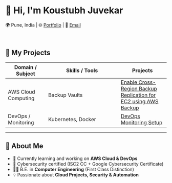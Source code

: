 # 👋 Hi, I'm Koustubh Juvekar  

   🌍 Pune, India | 
   🌐 <a href="https://www.koustubh18.site" target="_blank">Portfolio</a> | 
   📧 <a href="mailto:koustubhjuvekar07@gmail.com">Email</a>

<br>

## 📑 My Projects
<table style="width:100%; table-layout: fixed;">
  <thead>
    <tr>
      <th style="width:25%;">Domain / Subject</th>
      <th style="width:45%;">Skills / Tools</th>
      <th style="width:80%;">Projects</th>
    </tr>
  </thead>
  <tbody>
    <tr>
      <td>AWS Cloud Computing</td>
      <td>Backup Vaults</td>
      <td>
        <a href="https://github.com/koustubhjuvekar/My-Projects/tree/d77d8dc30f6f315d006c1905d5e9dd41f419c6aa/Project%20-%201" target="_blank">
          Enable Cross-Region Backup Replication for EC2 using AWS Backup
        </a>
      </td>
    </tr>
    <tr>
      <td>DevOps / Monitoring</td>
      <td>Kubernetes, Docker</td>
      <td>
        <a href="https://github.com/username/devops-monitoring" target="_blank">
          DevOps Monitoring Setup
        </a>
      </td>
    </tr>
  </tbody>
</table>


---

## 🚀 About Me  
- 🌱 Currently learning and working on **AWS Cloud & DevOps**  
- 🔐 Cybersecurity certified (ISC2 CC + Google Cybersecurity Certificate)  
- 👨‍🎓 B.E. in **Computer Engineering** (First Class Distinction)  
- 💡 Passionate about **Cloud Projects, Security & Automation**  
